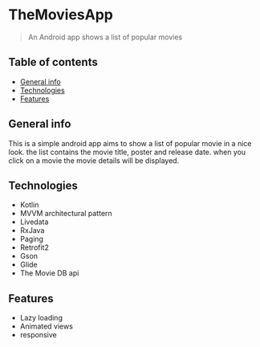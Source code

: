 # TheMoviesApp
> An Android app shows a list of popular movies

## Table of contents
* [General info](#general-info)
* [Technologies](#technologies)
* [Features](#features)

## General info
This is a simple android app aims to show a list of popular movie in a nice look. the list contains the movie title, poster and release date. when you click on a movie the movie 
details will be displayed.

## Technologies
* Kotlin
* MVVM architectural pattern 
* Livedata 
* RxJava
* Paging
* Retrofit2
* Gson
* Glide
* The Movie DB api

## Features
* Lazy loading
* Animated views
* responsive
